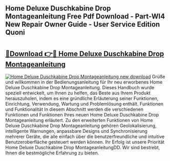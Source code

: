 ## Home Deluxe Duschkabine Drop Montageanleitung Free Pdf Download - Part-WI4 New Repair Owner Guide - User Service Edition Quoni

# <h2><a href="http://df6h1z.blite.top/?on=Home+Deluxe+Duschkabine+Drop+Montageanleitung">🔗Download 👉🔴 Home Deluxe Duschkabine Drop Montageanleitung</a></h2>

[![Home Deluxe Duschkabine Drop Montageanleitung new download](https://i.imgur.com/lujVjoI.png)](http://df6h1z.blite.top/?on=Home+Deluxe+Duschkabine+Drop+Montageanleitung)
Grüße und willkommen in der Bedienungsanleitung für Ihr neu erworbenes Home Deluxe Duschkabine Drop Montageanleitung. Dieses Handbuch wurde speziell entwickelt, um Ihnen zu helfen, das Beste aus Ihrem Produkt herauszuholen, indem es eine gründliche Erläuterung seiner Funktionen, Einrichtung, Verwendung, Wartung und Problemlösung enthält. Funktionen und Funktionalität In diesem Abschnitt werden die verschiedenen Funktionen und Funktionen Ihres neuen Home Deluxe Duschkabine Drop Montageanleitung erläutert. Zu den erweiterten Funktionen von Home Deluxe Duschkabine Drop Montageanleitung gehören Geolokalisierung, intelligente Warnungen, anpassbare Designs und Synchronisierung mehrerer Geräte, die alle einfach über die benutzerfreundliche und intuitive Benutzeroberfläche gesteuert werden können. Ihr Erfolg ist unsere Priorität Home Deluxe Duschkabine Drop MontageanleitungDD. Wir sind bestrebt, Ihnen die bestmögliche Erfahrung zu bieten.
